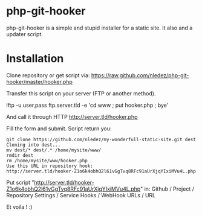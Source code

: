 php-git-hooker
==============

php-git-hooker is a simple and stupid installer for a static site. It also and a updater script.

Installation
==============
Clone repository or get script via:
https://raw.github.com/nledez/php-git-hooker/master/hooker.php

Transfer this script on your server (FTP or another method).

lftp -u user,pass ftp.server.tld -e 'cd www ; put hooker.php ; bye'

And call it through HTTP http://server.tld/hooker.php

Fill the form and submit. Script return you:

    git clone https://github.com/nledez/my-wonderfull-static-site.git dest
    Cloning into dest...
    mv dest/* dest/.* /home/mysite/www/
    rmdir dest
    rm /home/mysite/www/hooker.php
    Use this URL in repository hook:
    http://server.tld/hooker-Z1o6k4obhQ2l61vGgTvq8RFc91aUrXjqYIxiMVu4L.php

Put script "http://server.tld/hooker-Z1o6k4obhQ2l61vGgTvq8RFc91aUrXjqYIxiMVu4L.php" in:
Github / Project / Repository Settings / Service Hooks / WebHook URLs / URL

Et voila ! :)